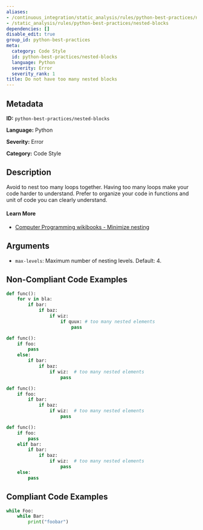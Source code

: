 ```yaml
---
aliases:
- /continuous_integration/static_analysis/rules/python-best-practices/nested-blocks
- /static_analysis/rules/python-best-practices/nested-blocks
dependencies: []
disable_edit: true
group_id: python-best-practices
meta:
  category: Code Style
  id: python-best-practices/nested-blocks
  language: Python
  severity: Error
  severity_rank: 1
title: Do not have too many nested blocks
---
```

<!--  SOURCED FROM https://github.com/DataDog/datadog-static-analyzer-rule-docs -->


## Metadata
**ID:** `python-best-practices/nested-blocks`

**Language:** Python

**Severity:** Error

**Category:** Code Style

## Description
Avoid to nest too many loops together. Having too many loops make your code harder to understand.
Prefer to organize your code in functions and unit of code you can clearly understand.

#### Learn More

 - [Computer Programming wikibooks - Minimize nesting](https://en.wikibooks.org/wiki/Computer_Programming/Coding_Style/Minimize_nesting)
 

## Arguments

 * `max-levels`: Maximum number of nesting levels. Default: 4.

## Non-Compliant Code Examples
```python
def func():
	for v in bla:
		if bar:
			if baz:
				if wiz:
					if quux: # too many nested elements
						pass
```

```python
def func():
	if foo:
		pass
	else:
		if bar:
			if baz:
				if wiz:  # too many nested elements
					pass
```

```python
def func():
	if foo:
		if bar:
			if baz:
				if wiz:  # too many nested elements
					pass
```

```python
def func():
	if foo:
		pass
	elif bar:
		if bar:
			if baz:
				if wiz:  # too many nested elements
					pass
	else:
		pass
```

## Compliant Code Examples
```python
while Foo:
    while Bar:
        print("foobar")
```
